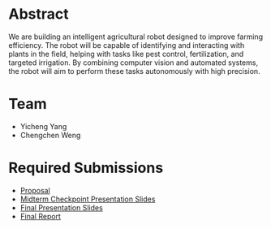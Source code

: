 # Abstract

We are building an intelligent agricultural robot designed to improve farming efficiency. The robot will be capable of identifying and interacting with plants in the field, helping with tasks like pest control, fertilization, and targeted irrigation. By combining computer vision and automated systems, the robot will aim to perform these tasks autonomously with high precision.

# Team

* Yicheng Yang
* Chengchen Weng


# Required Submissions

* [Proposal](proposal)
* [Midterm Checkpoint Presentation Slides](http://)
* [Final Presentation Slides](http://)
* [Final Report](report)
